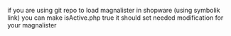 if you are using git repo to load magnalister in shopware (using symbolik link) you can make isActive.php true it should set needed modification for your magnalister